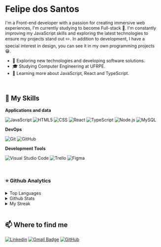 # Felipe dos Santos
I'm a Front-end developer with a passion for creating immersive web experiences, I'm currently studying to become Full-stack 🌱. I'm constantly improving my JavaScript skills and exploring the latest technologies to ensure my projects stand out ✏️. In addition to development, I have a special interest in design, you can see it in my own programming projects 😁.

- 🤔 Exploring new technologies and developing software solutions.
- 🎓 Studying Computer Engineering at UFRPE.
- 🌱 Learning more about JavaScript, React and TypeScript.

<br>

## 🚀 My Skills

**Applications and data**

![JavaScript](https://img.shields.io/badge/-JavaScript-333333?style=flat&logo=javascript)
![HTML5](https://img.shields.io/badge/-HTML5-333333?style=flat&logo=HTML5)
![CSS](https://img.shields.io/badge/-CSS-333333?style=flat&logo=CSS3&logoColor=1572B6)
![React](https://img.shields.io/badge/-React-333333?style=flat&logo=react)
![TypeScript](https://img.shields.io/badge/-TypeScript-333333?style=flat&logo=typescript)
![Node.js](https://img.shields.io/badge/-Node.js-333333?style=flat&logo=node.js)
![MySQL](https://img.shields.io/badge/-MySQL-333333?style=flat&logo=mysql)

**DevOps**

![Git](https://img.shields.io/badge/-Git-333333?style=flat&logo=git)
![GitHub](https://img.shields.io/badge/-GitHub-333333?style=flat&logo=github)

**Development Tools**

![Visual Studio Code](https://img.shields.io/badge/-Visual%20Studio%20Code-333333?style=flat&logo=visual-studio-code&logoColor=007ACC)
![Trello](https://img.shields.io/badge/-Trello-333333?style=flat&logo=trello&logoColor=007ACC)
![Figma](https://img.shields.io/badge/-Figma-333333?style=flat&logo=figma&logoColor=007ACC)

<br/>

### ⭐ Github Analytics
<details>
  <summary> Top Languages </summary>
  <p>
    <img src="https://github-readme-stats.vercel.app/api/top-langs/?username=felps1z&theme=dark&show_icons=true&hide_border=true&layout=compact" alt="felps1z's Top Languages">
  </p>
</details>
<details>
  <summary> Github Stats </summary>
  <p>
    <img src="https://github-readme-stats.vercel.app/api?username=felps1z&theme=dark&show_icons=true&hide_border=true&count_private=true" alt="felps1z's Stats">
  </p>
</details>
<details>
  <summary> My Streak </summary>
  <p>
    <img src="https://github-readme-streak-stats.herokuapp.com/?user=felps1z&theme=dark&hide_border=true" alt="felps1z's Streak">
  </p>
</details>
<br>

## 📫 Where to find me

[![Linkedin](https://img.shields.io/badge/-felps1z-blue?style=flat-square&logo=Linkedin&logoColor=white&link=https://linkedin.com/in/fesantos-dev)](https://linkedin.com/in/fesantos-dev)
[![Gmail Badge](https://img.shields.io/badge/-fesantos.dev@gmail.com-006bed?style=flat-square&logo=Gmail&logoColor=white&link=mailto:fesantos.dev@gmail.com)](mailto:fesantos.dev@gmail.com)
[![GitHub](https://img.shields.io/github/followers/felps1z?label=follow&style=social)](https://github.com/Felps1z)

